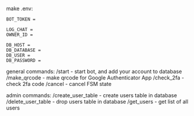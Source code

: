 make .env:
```
BOT_TOKEN = 

LOG_CHAT = 
OWNER_ID = 

DB_HOST = 
DB_DATABASE = 
DB_USER = 
DB_PASSWORD = 
```

general commands:
/start - start bot, and add your account to database
/make_qrcode - make qrcode for Google Authenticator App
/check_2fa - check 2fa code
/cancel - cancel FSM state

admin commands:
/create_user_table - create users table in database
/delete_user_table - drop users table in database
/get_users - get list of all users